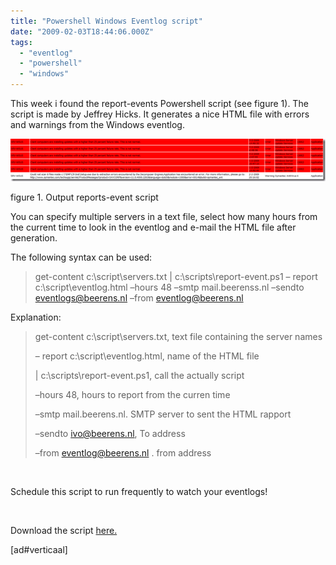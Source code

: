 ```yaml
---
title: "Powershell Windows Eventlog script"
date: "2009-02-03T18:44:06.000Z"
tags: 
  - "eventlog"
  - "powershell"
  - "windows"
---
```


This week i found the report-events Powershell script (see figure 1). The script is made by Jeffrey Hicks. It generates a nice HTML file with errors and warnings from the Windows eventlog.

[![image](images/image-thumb.png "image")](https://www.ivobeerens.nl/wp-content/uploads/2009/02/image.png)

figure 1. Output reports-event script

You can specify multiple servers in a text file, select how many hours from the current time to look in the eventlog and e-mail the HTML file after generation. 

The following syntax can be used:

> get-content c:\\script\\servers.txt | c:\\scripts\\report-event.ps1 – report c:\\script\\eventlog.html –hours 48 –smtp mail.beerenss.nl –sendto [eventlogs@beerens.nl](mailto:ivo@ivobeerens.nl) –from [eventlog@beerens.nl](mailto:eventlog@ivobeerens.nl)

Explanation:

> get-content c:\\script\\servers.txt, text file containing the server names
> 
> – report c:\\script\\eventlog.html, name of the HTML file
> 
> | c:\\scripts\\report-event.ps1, call the actually script
> 
> –hours 48, hours to report from the curren time
> 
> –smtp mail.beerens.nl. SMTP server to sent the HTML rapport 
> 
> –sendto [ivo@beerens.nl](mailto:ivo@ivobeerens.nl), To address
> 
> –from [eventlog@beerens.nl](mailto:eventlog@ivobeerens.nl) . from address

 

Schedule this script to run frequently to watch your eventlogs!

 

Download the script [here.](http://jdhitsolutions.com/resources/scripts/Report-Events.txt)

 \[ad#verticaal\]
